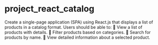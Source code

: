 # project_react_catalog
Create a single-page application (SPA) using React.js that displays a list of products in a catalog format. Users should be able to:  View a list of products with details.  Filter products based on categories.  Search for products by name.  View detailed information about a selected product. 
